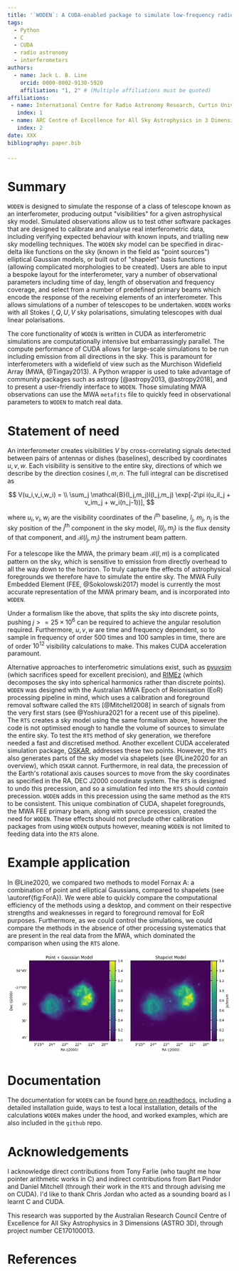 ```yaml
---
title: '`WODEN`: A CUDA-enabled package to simulate low-frequency radio interferometric data'
tags:
  - Python
  - C
  - CUDA
  - radio astronomy
  - interferometers
authors:
  - name: Jack L. B. Line
    orcid: 0000-0002-9130-5920
    affiliation: "1, 2" # (Multiple affiliations must be quoted)
affiliations:
 - name: International Centre for Radio Astronomy Research, Curtin University, Perth, WA 6845, Australia
   index: 1
 - name: ARC Centre of Excellence for All Sky Astrophysics in 3 Dimensions (ASTRO 3D)
   index: 2
date: XXX
bibliography: paper.bib

---
```

# Summary

`WODEN` is designed to simulate the response of a class of telescope known as an interferometer, producing output "visibilities" for a given astrophysical sky model. Simulated observations allow us to test other software packages that are designed to calibrate and analyse real interferometric data, including verifying expected behaviour with known inputs, and trialling new sky modelling techniques. The `WODEN` sky model can be specified in dirac-delta like functions on the sky (known in the field as "point sources") elliptical Gaussian models, or built out of "shapelet" basis functions (allowing complicated morphologies to be created). Users are able to input a bespoke layout for the interferometer, vary a number of observational parameters including time of day, length of observation and frequency coverage, and select from a number of predefined primary beams which encode the response of the receiving elements of an interferometer. This allows simulations of a number of telescopes to be undertaken. `WODEN` works with all Stokes $I,Q,U,V$ sky polarisations, simulating telescopes with dual linear polarisations.

The core functionality of `WODEN` is written in CUDA as interferometric simulations are computationally intensive but embarrassingly parallel. The compute performance of CUDA allows for large-scale simulations to be run including emission from all directions in the sky. This is paramount for interferometers with a widefield of view such as the Murchison Widefield Array (MWA, @Tingay2013). A Python wrapper is used to take advantage of community packages such as astropy [@astropy2013, @astropy2018], and to present a user-friendly interface to `WODEN`. Those simulating MWA observations can use the MWA `metafits` file to quickly feed in observational parameters to `WODEN` to match real data.

# Statement of need
An interferometer creates visibilities $V$ by cross-correlating signals detected between pairs of antennas or dishes (baselines), described by coordinates $u,v,w$. Each visibility is sensitive to the entire sky, directions of which we describe by the direction cosines $l,m,n$. The full integral can be discretised as

$$
V(u_i,v_i,w_i) = \\ \sum_j \mathcal{B}(l_j,m_j)I(l_j,m_j) \exp[-2\pi i(u_il_j + v_im_j + w_i(n_j-1))],
$$

where $u_i,v_i,w_i$ are the visibility coordinates of the $i^{\mathrm{th}}$ baseline, $l_j$, $m_j$, $n_j$ is the sky position of the $j^{\mathrm{th}}$ component in the sky model, $I(l_j,m_j)$ is the flux density of that component, and $\mathcal{B}(l_j,m_j)$ the instrument beam pattern.

For a telescope like the MWA, the primary beam $\mathcal{B}(l,m)$ is a complicated pattern on the sky, which is sensitive to emission from directly overhead to all the way down to the horizon. To truly capture the effects of astrophysical foregrounds we therefore have to simulate the entire sky. The MWA Fully Embedded Element (FEE, @Sokolowski2017) model is currently the most accurate representation of the MWA primary beam, and is incorporated into `WODEN`.

Under a formalism like the above, that splits the sky into discrete points, pushing $j>=25\times10^6$ can be required to achieve the angular resolution required. Furthermore, $u,v,w$ are time and frequency dependent, so to sample in frequency of order 500 times and 100 samples in time, there are of order $10^{12}$ visibility calculations to make. This makes CUDA acceleration paramount.

Alternative approaches to interferometric simulations exist, such as [pyuvsim](https://github.com/RadioAstronomySoftwareGroup/pyuvsim) (which sacrifices speed for excellent precision), and [RIMEz](https://github.com/upenneor/rimez) (which decomposes the sky into spherical harmonics rather than discrete points). `WODEN` was designed with the Australian MWA Epoch of Reionisation (EoR) processing pipeline in mind, which uses a calibration and foreground removal software called the `RTS` [@Mitchell2008] in search of signals from the very first stars (see @Yoshiura2021 for a recent use of this pipeline). The `RTS` creates a sky model using the same formalism above, however the code is not optimised enough to handle the volume of sources to simulate the entire sky. To test the `RTS` method of sky generation, we therefore needed a fast and discretised method. Another excellent CUDA accelerated simulation package, [OSKAR](https://github.com/OxfordSKA/OSKAR), addresses these two points. However, the `RTS` also generates parts of the sky model via shapelets (see @Line2020 for an overview), which `OSKAR` cannot. Furthermore, in real data, the precession of the Earth's rotational axis causes sources to move from the sky coordinates as specified in the RA, DEC J2000 coordinate system. The `RTS` is designed to undo this precession, and so a simulation fed into the `RTS` should *contain* precession. `WODEN` adds in this precession using the same method as the `RTS` to be consistent. This unique combination of CUDA, shapelet foregrounds, the MWA FEE primary beam, along with source precession, created the need for `WODEN`. These effects should not preclude other calibration packages from using `WODEN` outputs however, meaning `WODEN` is not limited to feeding data into the `RTS` alone.

# Example application

In @Line2020, we compared two methods to model Fornax A: a combination of point and elliptical Gaussians, compared to shapelets (see \autoref{fig:ForA}). We were able to quickly compare the computational efficiency of the methods using a desktop, and comment on their respective strengths and weaknesses in regard to foreground removal for EoR purposes. Furthermore, as we could control the simulations, we could compare the methods in the absence of other processing systematics that are present in the real data from the MWA, which dominated the comparison when using the `RTS` alone.

![Two methods to simulate Fornax A visibilities are compared here (both imaged using `WSClean` [@Offringa2014; @Offringa2017]), with point and elliptical Gaussians on the left, and shapelets on the right.\label{fig:ForA}](FornaxA_model_comparison.png)

# Documentation

The documentation for `WODEN` can be found [here on readthedocs](https://woden.readthedocs.io/en/latest/), including a detailed installation guide, ways to test a local installation, details of the calculations `WODEN` makes under the hood, and worked examples, which are also included in the `github` repo.

# Acknowledgements

I acknowledge direct contributions from Tony Farlie (who taught me how pointer arithmetic works in C) and indirect contributions from Bart Pindor and Daniel Mitchell (through their work in the `RTS` and through advising me on CUDA). I'd like to thank Chris Jordan who acted as a sounding board as I learnt C and CUDA.

This research was supported by the Australian Research Council Centre of Excellence for All Sky Astrophysics in 3 Dimensions (ASTRO 3D), through project number CE170100013.

# References
